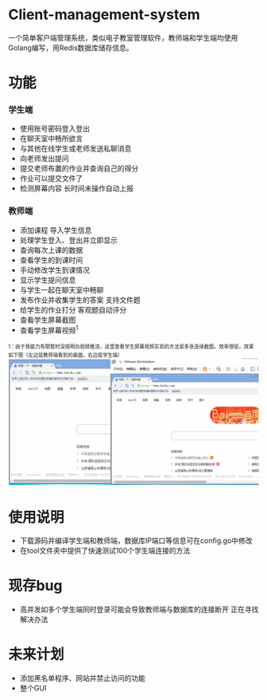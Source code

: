 # Client-management-system
一个简单客户端管理系统，类似电子教室管理软件，教师端和学生端均使用Golang编写，用Redis数据库储存信息。

# 功能
### 学生端
- 使用账号密码登入登出
- 在聊天室中畅所欲言
- 与其他在线学生或老师发送私聊消息
- 向老师发出提问
- 提交老师布置的作业并查询自己的得分
- 作业可以提交文件了
- 检测屏幕内容 长时间未操作自动上报

### 教师端
- 添加课程 导入学生信息
- 处理学生登入、登出并立即显示
- 查询每次上课的数据
- 查看学生的到课时间
- 手动修改学生到课情况
- 显示学生提问信息
- 与学生一起在聊天室中畅聊
- 发布作业并收集学生的答案 支持文件题
- 给学生的作业打分 客观题自动评分
- 查看学生屏幕截图
- 查看学生屏幕视频<sup>1</sup>

<font size=1>1：由于我能力有限暂时没搞明白视频推流，这里查看学生屏幕视频实现的方法是多张连续截图，效率很低，效果如下图（左边是教师端看到的画面，右边是学生端）</font>
![](viewScreenVideo.gif)

# 使用说明
- 下载源码并编译学生端和教师端，数据库IP端口等信息可在config.go中修改
- 在tool文件夹中提供了快速测试100个学生端连接的方法

# 现存bug
- 高并发如多个学生端同时登录可能会导致教师端与数据库的连接断开 正在寻找解决办法

# 未来计划
- 添加黑名单程序、网站并禁止访问的功能
- 整个GUI